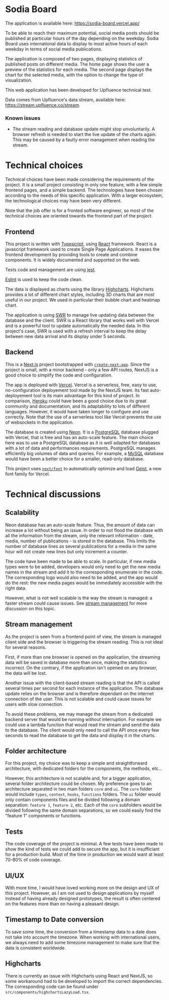 # Sodia Board

The application is available here: https://sodia-board.vercel.app/

To be able to reach their maximum potential, social media posts should be published at particular hours of the day depending on the weekday. Sodia Board uses international data to display to most active hours of each weekday in terms of social media publications.

The application is composed of two pages, displaying statistics of published posts on different media. The home page shows the user a preview of the statistics for each media. The second page displays the chart for the selected media, with the option to change the type of visualization.

This web application has been developed for Upfluence technical test.

Data comes from Upfluence's data stream, available here: https://stream.upfluence.co/stream.

### Known issues

- The stream reading and database update might stop unvoluntarily. A browser refresh is needed to start the live update of the charts again. This may be caused by a faulty error management when reading the stream.

# Technical choices

Technical choices have been made considering the requirements of the project. It is a small project consisting in only one feature, with a few simple frontend pages, and a simple backend. The technologies have been chosen according to the needs of this specific application. With a larger ecosystem, the technological choices may have been very different.

Note that the job offer is for a fronted software engineer, so most of the technical choices are oriented towards the frontend part of the project.

## Frontend

This project is written with [Typescript](https://www.typescriptlang.org), using [React](https://fr.react.dev) framework. React is a javascript framework used to create Single Page Applications. It eases the frontend development by providing tools to create and combine components. It is widely documented and supported on the web.

Tests code and management are using [jest](https://jestjs.io/fr/).

[Eslint](https://eslint.org) is used to keep the code clean.

The data is displayed as charts using the library [Highcharts](https://www.highcharts.com). Highcharts provides a lot of different chart styles, including 3D charts that are most useful in our project. We used in particular their bubble chart and heatmap chart.

The application is using [SWR](https://swr.vercel.app/fr-FR) to manage live updating data between the database and the client. SWR is a React library that works well with Vercel and is a powerful tool to update automatically the needed data. In this project's case, SWR is used with a refresh interval to keep the delay between new data arrival and its display under 5 seconds.

## Backend

This is a [Next.js](https://nextjs.org) project bootstrapped with [`create-next-app`](https://nextjs.org/docs/pages/api-reference/create-next-app). Since the project is small, with a minor backend - only a few API routes, NextJS is a good choice to simplify the code and configuration.

The app is deployed with [Vercel](https://vercel.com/docs). Vercel is a serverless, free, easy to use, no-configuration deployement tool made by the NextJS team. Its fast auto-deployement tool is its main advantage for this kind of project. In comparison, [Heroku](https://www.heroku.com) could have been a good choice due to its great community and documentation, and its adaptability to lots of different languages. However, it would have taken longer to configure and use correctly. Note that the use of a serverless tool like Vercel prevents the use of websockets in the application.

The database is created using [Neon](https://neon.tech/docs/introduction). It is a [PostgreSQL](https://www.postgresql.org) database plugged with Vercel, that is free and has an auto-scale feature. The main choice here was to use a PostgreSQL database as it is well adapted for databases with a lot of data and performances requirements. PostgreSQL manages efficiently big volumes of data and queries. For example, a [MySQL](https://www.mysql.com/fr/) database would have been a better choice for a smaller, read-only database.

This project uses [`next/font`](https://nextjs.org/docs/pages/building-your-application/optimizing/fonts) to automatically optimize and load [Geist](https://vercel.com/font), a new font family for Vercel.

# Technical discussions

## Scalability

Neon database has an auto-scale feature. Thus, the amount of data can increase a lot without being an issue. In order to not flood the database with all the information from the stream, only the relevant information - date, media, number of publications - is stored in the database. This limits the number of database lines as several publications for a media in the same hour will not create new lines but only increment a counter.

The code have been made to be able to scale. In particular, if new media types were to be added, developers would only need to get the new media names in the stream and add it to the corresponding enumerate in the code. The corresponding logo would also need to be added, and the app would do the rest: the new media pages would be immediately accessible with the right data.

However, what is not well scalable is the way the stream is managed: a faster stream could cause issues. See [stream management](#stream-management) for more discussion on this topic.

## Stream management

As the project is seen from a frontend point of view, the stream is managed client side and the browser is triggering the stream reading. This is not ideal for several reasons.

First, if more than one browser is opened on the application, the streaming data will be saved in database more than once, making the statistics incorrect. On the contrary, if the application isn't opened on any browser, the data will be lost.

Another issue with the client-based stream reading is that the API is called several times per second for each instance of the application. The database update relies on the browser and is therefore dependant on the internet connection of the user. This is not scalable and could cause issues for users with slow connection.

To avoid these problems, we may manage the stream from a dedicated backend server that would be running without interruption. For example we could use a lambda function that would read the stream and send the data to the database. The client would only need to call the API once every few seconds to read the database to get the data and display it in the charts.

## Folder architecture

For this project, my choice was to keep a simple and straightforward architecture, with dedicated folders for the components, the methods, etc...

However, this architecture is not scalable and, for a bigger application, several folder architecture could be chosen.
My preference goes to an architecture separated in two main folders `core` and `ui`. The `core` folder would include `types`, `context`, `hooks`, `functions` folders. The `ui` folder would only contain components files and be divided following a domain separation: `feature 1`, `feature 2`, etc. Each of the `core` subfolders would be divided following the same domain separations, so we could easily find the "feature 1" components or functions.

## Tests

The code coverage of the project is minimal. A few tests have been made to show the kind of tests we could add to secure the app, but it is insufficiant for a production build. Most of the time in production we would want at least 70-80% of code coverage.

## UI/UX

With more time, I would have loved working more on the design and UX of this project. However, as I am not used to design applications by myself instead of having already designed prototypes, the result is often centered on the features more than on having a pleasant design.

## Timestamp to Date conversion

To save some time, the conversion from a timestamp data to a date does not take into account the timezone. When working with international users, we always need to add some timezone management to make sure that the data is consistent worldwide.

## Highcharts

There is currently an issue with Highcharts using React and NextJS, so some workaround had to be developed to import the correct dependencies. The corresponding code can be found under `src/components/highchartsLazyLoad.tsx`.
